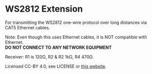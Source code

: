 # WS2812 Extension

For transmitting the WS2812 one-wire protocol over long distances via CAT5 Ethernet cables.

Note: Even though this uses Ethernet cables, it is NOT compatible with Ethernet.  
**DO NOT CONNECT TO ANY NETWORK EQUIPMENT**

Receiver: R1 is 120Ω, R2 & R2 1kΩ, R4 470Ω.

Licensed CC-BY 4.0, see LICENSE or [this website][1].

[1]: https://creativecommons.org/licenses/by/4.0/
